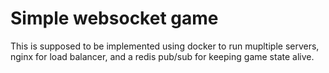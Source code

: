 # Simple websocket game
This is supposed to be implemented using docker to run mupltiple servers, nginx for load balancer, and a redis pub/sub for keeping game state alive.